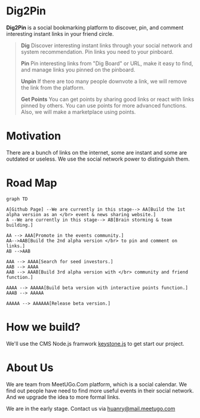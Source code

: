 # Dig2Pin

**Dig2Pin** is a social bookmarking platform to discover, pin, and comment interesting instant links in your friend circle.

> **Dig**
> Discover interesting instant links through your social network and system recommendation. Pin links you need to your pinboard.
>
> **Pin**
> Pin interesting links from "Dig Board" or URL, make it easy to find, and manage links you pinned on the pinboard. 
>
>**Unpin**
>If there are too many people downvote a link, we will remove the link from the platform.
>
> **Get Points** 
>You can get points by sharing good links or react with links pinned by others. You can use points for more advanced functions. Also, we will make a marketplace using points.

# Motivation
There are a bunch of links on the internet, some are instant and some are outdated or useless. We use the social network power to distinguish them.

# Road Map

```mermaid
graph TD

A[Github Page] --We are currently in this stage--> AA[Build the 1st alpha version as an </br> event & news sharing website.]
A --We are currently in this stage--> AB[Brain storming & team building.]

AA --> AAA[Promote in the events community.]
AA-->AAB[Build the 2nd alpha version </br> to pin and comment on links.]
AB -->AAB

AAA --> AAAA[Search for seed investors.]
AAB --> AAAA
AAB --> AAAB[Build 3rd alpha version with </br> community and friend function.]

AAAA --> AAAAA[Build beta version with interactive points function.]
AAAB --> AAAAA

AAAAA --> AAAAAA[Release beta version.]

```

# How we build?
We'll use the CMS Node.js framwork [keystone.js](https://github.com/keystonejs/keystone) to get start our project. 

# About Us
We are team from MeetUGo.Com platform,  which is a social calendar. We find out people have need to find more useful events in their social network. And we upgrade the idea to more formal links.

We are in the early stage. Contact us via huanry@mail.meetugo.com